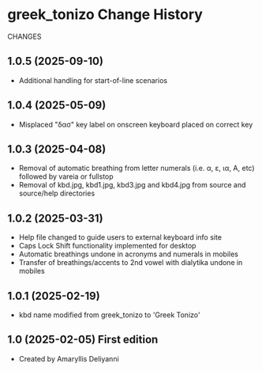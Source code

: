 greek_tonizo Change History
====================

CHANGES

1.0.5 (2025-09-10)
------------------
* Additional handling for start-of-line scenarios

1.0.4 (2025-05-09)
------------------
* Misplaced "δασ" key label on onscreen keyboard placed on correct key

1.0.3 (2025-04-08)
------------------
* Removal of automatic breathing from letter numerals (i.e. α, ε, ια, Α, etc) followed by vareia or fullstop
* Removal of kbd.jpg, kbd1.jpg, kbd3.jpg and kbd4.jpg from source and source/help directories

1.0.2 (2025-03-31)
------------------
* Help file changed to guide users to external keyboard info site
* Caps Lock Shift functionality implemented for desktop
* Automatic breathings undone in acronyms and numerals in mobiles
* Transfer of breathings/accents to 2nd vowel with dialytika undone in mobiles

1.0.1 (2025-02-19)
------------------
* kbd name modified from greek_tonizo to 'Greek Tonizo'

1.0 (2025-02-05) First edition
-----------------
* Created by Amaryllis Deliyanni

